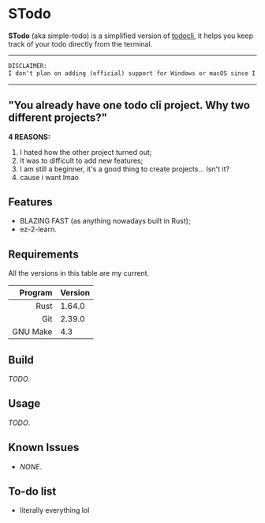 # STodo

**STodo** (aka simple-todo) is a simplified version of [todocli](https://github.com/devkcud/todocli), it helps you keep track of your todo directly from the terminal.

---

```txt
DISCLAIMER:
I don't plan on adding (official) support for Windows or macOS since I only own Linux devices.
```

---

## "You already have one todo cli project. Why two different projects?"

**4 REASONS:**

1. I hated how the other project turned out;
2. It was to difficult to add new features;
3. I am still a beginner, it's a good thing to create projects... Isn't it?
4. cause i want lmao

## Features

- BLAZING FAST (as anything nowadays built in Rust);
- ez-2-learn.

## Requirements

All the versions in this table are my current.

| Program  | Version
| -:       | :-
| Rust     | 1.64.0
| Git      | 2.39.0
| GNU Make | 4.3

## Build

*TODO*.

## Usage

*TODO*.

## Known Issues

- *NONE*.

## To-do list

- literally everything lol
